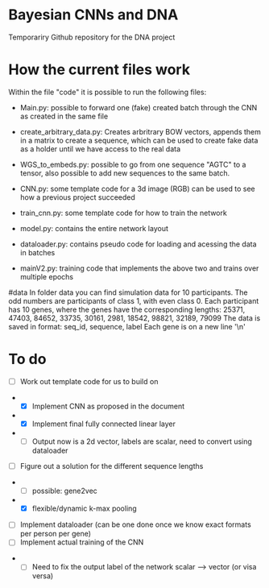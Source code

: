 # Bayesian CNNs and DNA
 Temporariry Github repository for the DNA project

# How the current files work
Within the file "code" it is possible to run the following files:
- Main.py: possible to forward one (fake) created batch through the CNN as created in the same file
- create_arbitrary_data.py: Creates arbritrary BOW vectors, appends them in a matrix to create a sequence, which can be used to create fake data as a holder until we have access to the real data
- WGS_to_embeds.py: possible to go from one sequence "AGTC" to a tensor, also possible to add new sequences to the same batch.
- CNN.py: some template code for a 3d image (RGB) can be used to see how a previous project succeeded
- train_cnn.py: some template code for how to train the network


- model.py: contains the entire network layout 
- dataloader.py: contains pseudo code for loading and acessing the data in batches
- mainV2.py: training code that implements the above two  and trains over multiple epochs

#data
In folder data you can find simulation data for 10 participants. The odd numbers are participants of class 1, with even class 0. 
Each participant has 10 genes, where the genes have the corresponding lengths: 25371, 47403, 84652, 33735, 30161, 2981, 18542, 98821, 32189, 79099
The data is saved in format: seq_id, sequence, label
Each gene is on a new line '\n'


# To do
 - [ ] Work out template code for us to build on
  - - [x] Implement CNN as proposed in the document
  - - [x] Implement final fully connected linear layer
  - - [ ] Output now is a 2d vector, labels are scalar, need to convert using dataloader
 - [ ] Figure out a solution for the different sequence lengths
  - - [ ] possible: gene2vec
  - - [x] flexible/dynamic k-max pooling
 - [ ] Implement dataloader (can be one done once we know exact formats per person per gene)
 - [ ] Implement actual training of the CNN
 - - [ ] Need to fix the output label of the network scalar --> vector (or visa versa)
